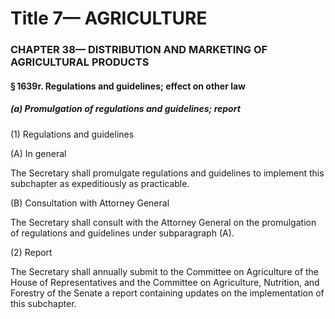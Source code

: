 
# Title 7— AGRICULTURE
### CHAPTER 38— DISTRIBUTION AND MARKETING OF AGRICULTURAL PRODUCTS
#### § 1639r. Regulations and guidelines; effect on other law
##### (a) Promulgation of regulations and guidelines; report

(1) Regulations and guidelines

(A) In general

The Secretary shall promulgate regulations and guidelines to implement this subchapter as expeditiously as practicable.

(B) Consultation with Attorney General

The Secretary shall consult with the Attorney General on the promulgation of regulations and guidelines under subparagraph (A).

(2) Report

The Secretary shall annually submit to the Committee on Agriculture of the House of Representatives and the Committee on Agriculture, Nutrition, and Forestry of the Senate a report containing updates on the implementation of this subchapter.
